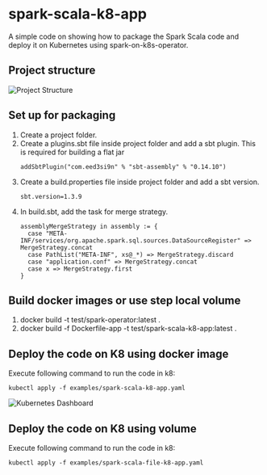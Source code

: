 # spark-scala-k8-app
A simple code on showing how to package the Spark Scala code and deploy it on Kubernetes using spark-on-k8s-operator.

## Project structure

![Project Structure](docs/project-structure.png)

## Set up for packaging
1. Create a project folder.
2. Create a plugins.sbt file inside project folder and add a sbt plugin. This is required for building a flat jar
    ```$xslt
    addSbtPlugin("com.eed3si9n" % "sbt-assembly" % "0.14.10")
    ```
3. Create a build.properties file inside project folder and add a sbt version.
    ```$xslt
    sbt.version=1.3.9
    ```
4. In build.sbt, add the task for merge strategy.
    ```$xslt
    assemblyMergeStrategy in assembly := {
      case "META-INF/services/org.apache.spark.sql.sources.DataSourceRegister" => MergeStrategy.concat
      case PathList("META-INF", xs@_*) => MergeStrategy.discard
      case "application.conf" => MergeStrategy.concat
      case x => MergeStrategy.first
    }
    ```

## Build docker images or use step local volume
1. docker build -t test/spark-operator:latest .
2. docker build -f Dockerfile-app -t test/spark-scala-k8-app:latest .

## Deploy the code on K8 using docker image
Execute following command to run the code in k8:

```$xslt
kubectl apply -f examples/spark-scala-k8-app.yaml
```

![Kubernetes Dashboard](docs/K8-Pod.png)

## Deploy the code on K8 using volume
Execute following command to run the code in k8:

```$xslt
kubectl apply -f examples/spark-scala-file-k8-app.yaml
```
